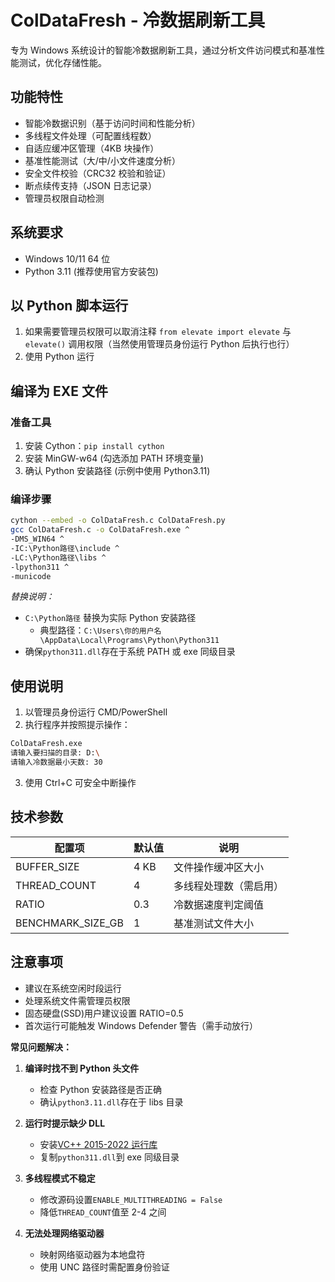 # ColDataFresh - 冷数据刷新工具

专为 Windows 系统设计的智能冷数据刷新工具，通过分析文件访问模式和基准性能测试，优化存储性能。

## 功能特性

- 智能冷数据识别（基于访问时间和性能分析）
- 多线程文件处理（可配置线程数）
- 自适应缓冲区管理（4KB 块操作）
- 基准性能测试（大/中/小文件速度分析）
- 安全文件校验（CRC32 校验和验证）
- 断点续传支持（JSON 日志记录）
- 管理员权限自动检测

## 系统要求

- Windows 10/11 64 位
- Python 3.11 (推荐使用官方安装包)

## 以 Python 脚本运行

1. 如果需要管理员权限可以取消注释 `from elevate import elevate` 与 `elevate()` 调用权限（当然使用管理员身份运行 Python 后执行也行）
2. 使用 Python 运行

## 编译为 EXE 文件

### 准备工具

1. 安装 Cython：`pip install cython`
2. 安装 MinGW-w64 (勾选添加 PATH 环境变量)
3. 确认 Python 安装路径 (示例中使用 Python3.11)

### 编译步骤

```bash
cython --embed -o ColDataFresh.c ColDataFresh.py
gcc ColDataFresh.c -o ColDataFresh.exe ^
-DMS_WIN64 ^
-IC:\Python路径\include ^
-LC:\Python路径\libs ^
-lpython311 ^
-municode
```

_替换说明：_

- `C:\Python路径` 替换为实际 Python 安装路径
  - 典型路径：`C:\Users\你的用户名\AppData\Local\Programs\Python\Python311`
- 确保`python311.dll`存在于系统 PATH 或 exe 同级目录

## 使用说明

1. 以管理员身份运行 CMD/PowerShell
2. 执行程序并按照提示操作：

```bash
ColDataFresh.exe
请输入要扫描的目录: D:\
请输入冷数据最小天数: 30
```

3. 使用 Ctrl+C 可安全中断操作

## 技术参数

| 配置项            | 默认值 | 说明                   |
| ----------------- | ------ | ---------------------- |
| BUFFER_SIZE       | 4 KB   | 文件操作缓冲区大小     |
| THREAD_COUNT      | 4      | 多线程处理数（需启用） |
| RATIO             | 0.3    | 冷数据速度判定阈值     |
| BENCHMARK_SIZE_GB | 1      | 基准测试文件大小       |

## 注意事项

- 建议在系统空闲时段运行
- 处理系统文件需管理员权限
- 固态硬盘(SSD)用户建议设置 RATIO=0.5
- 首次运行可能触发 Windows Defender 警告（需手动放行）

**常见问题解决：**

1. **编译时找不到 Python 头文件**

   - 检查 Python 安装路径是否正确
   - 确认`python3.11.dll`存在于 libs 目录

2. **运行时提示缺少 DLL**

   - 安装[VC++ 2015-2022 运行库](https://aka.ms/vs/17/release/vc_redist.x64.exe)
   - 复制`python311.dll`到 exe 同级目录

3. **多线程模式不稳定**

   - 修改源码设置`ENABLE_MULTITHREADING = False`
   - 降低`THREAD_COUNT`值至 2-4 之间

4. **无法处理网络驱动器**
   - 映射网络驱动器为本地盘符
   - 使用 UNC 路径时需配置身份验证
